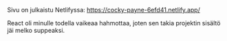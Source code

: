 Sivu on julkaistu Netlifyssa: https://cocky-payne-6efd41.netlify.app/

React oli minulle todella vaikeaa hahmottaa, joten sen takia projektin sisältö jäi melko suppeaksi.
